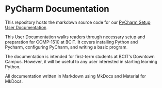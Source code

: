 # PyCharm Documentation
This repository hosts the markdown source code for our [PyCharm Setup User Documentation](https://microwavelinkantenna.github.io/PyCharm-Documentation).

This User Documentation walks readers through necessary setup and preparation for COMP-1510 at BCIT. It covers installing Python and Pycharm, configuring PyCharm, and writing a basic program.

The documentation is intended for first-term students at BCIT's Downtown Campus. However, it will be useful to any user interested in starting learning Python.

All documentation written in Markdown using MkDocs and Material for MkDocs.